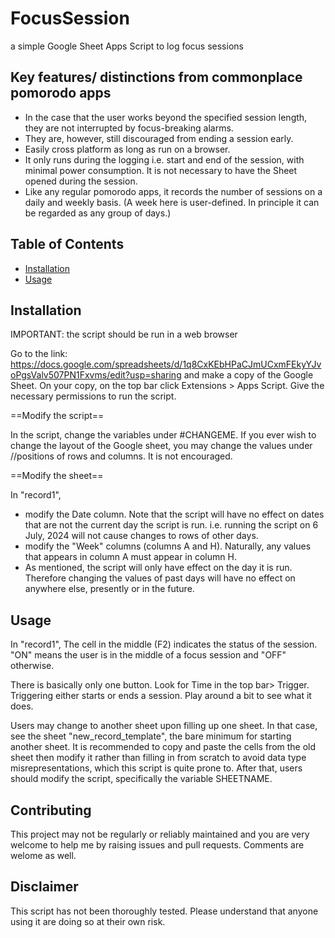 # FocusSession
a simple Google Sheet Apps Script to log focus sessions

## Key features/ distinctions from commonplace pomorodo apps
- In the case that the user works beyond the specified session length, they are not interrupted by focus-breaking alarms. 
- They are, however, still discouraged from ending a session early. 
- Easily cross platform as long as run on a browser. 
- It only runs during the logging i.e. start and end of the session, with minimal power consumption. It is not necessary to have the Sheet opened during the session. 
- Like any regular pomorodo apps, it records the number of sessions on a daily and weekly basis. (A week here is user-defined. In principle it can be regarded as any group of days.)

## Table of Contents
- [Installation](#installation)
- [Usage](#usage)

## Installation

IMPORTANT: the script should be run in a web browser

Go to the link: https://docs.google.com/spreadsheets/d/1q8CxKEbHPaCJmUCxmFEkyYJvoPgsValv507PN1Fxvms/edit?usp=sharing and make a copy of the Google Sheet. On your copy, on the top bar click Extensions  > Apps Script. Give the necessary permissions to run the script. 

==Modify the script==

In the script, change the variables under #CHANGEME. If you ever wish to change the layout of the Google sheet, you may change the values under //positions of rows and columns. It is not encouraged. 

==Modify the sheet==

In "record1", 
- modify the Date column. Note that the script will have no effect on dates that are not the current day the script is run. i.e. running the script on 6 July, 2024 will not cause changes to rows of other days.
- modify the "Week" columns (columns A and H). Naturally, any values that appears in column A must appear in column H. 
- As mentioned, the script will only have effect on the day it is run. Therefore changing the values of past days will have no effect on anywhere else, presently or in the future. 

## Usage

In "record1", 
The cell in the middle (F2) indicates the status of the session. "ON" means the user is in the middle of a focus session and "OFF" otherwise. 

There is basically only one button. Look for Time in the top bar> Trigger. Triggering either starts or ends a session. Play around a bit to see what it does. 

Users may change to another sheet upon filling up one sheet. In that case, see the sheet "new_record_template", the bare minimum for starting another sheet. It is recommended to copy and paste the cells from the old sheet then modify it rather than filling in from scratch to avoid data type misrepresentations, which this script is quite prone to. After that, users should modify the script, specifically the variable SHEETNAME. 


## Contributing
This project may not be regularly or reliably maintained and you are very welcome to help me by raising issues and pull requests. Comments are welome as well. 

## Disclaimer
This script has not been thoroughly tested. Please understand that anyone using it are doing so at their own risk. 
